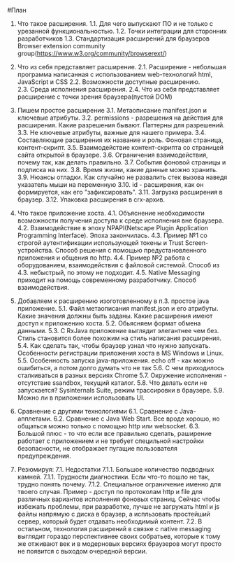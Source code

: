 #План 

1. Что такое расширения.
1.1. Для чего выпускают ПО и не только с урезанной функциональностью.
1.2. Точки интеграции для сторонних разработчиков
1.3. Стандартизация расширений для браузеров Browser extension community group(https://www.w3.org/community/browserext/) 

2. Что из себя представляет расширение.
2.1. Расширение - небольшая программа написанная с использованием web-технологий html, JavaScript и CSS
2.2. Возможности доступные расширению.  
2.3. Среда исполнения расширения.
2.4. Что из себя представляет расширение с точки зрения браузера(пустой DOM)  

3. Пишем простое расширение
3.1. Метаописание manifest.json и ключевые атрибуты.
3.2. permissions - разрешения на действия для расширения. Какие разрешения бывают. Паттерны для разрешений.
3.3. Не ключевые атрибуты, важные для нашего примера.
3.4. Составляющие расширения их название и роль. Фоновая страница, контент-скрипт.
3.5. Взаимодействие контент-скрипта со страницей сайта открытой в браузере.
3.6. Ограничения взаимодействия, почему так, как делать правильно.
3.7. События фоновой страницы и подписка на них.
3.8. Время жизни, какие данные можно хранить.
3.9. Нюансы отладки. Как случайно не развалить стек вызова наведя указатель мыши на переменную
3.10. id - расширения, как он формируется, как его "зафиксировать".
3.11. Загрузка расширения в браузер.
3.12. Упаковка расширения в crx-архив.

4.	Что такое приложение хоста.
4.1. Объяснение необходимости возможности получения доступа к среде исполнения вне браузера.
4.2. Взаимодействие в эпоху NPAPI(Netscape Plugin Application Programming Interface). Эпоха закончилась.
4.3. Пример №1 со строгой аутентификации использующей токены и Trust Screen-устройства. Способ решения с помощью предустановленного приложения и общения по http.
4.4. Пример №2 работа с оборудованием, взаимодействия с файловой системой. Способ из 4.3. небыстрый, по этому не подходит.
4.5. Native Messaging приходит на помощь современному разработчику. Способ взаимодействия.      

5. Добавляем к расширению изоготовленному в п.3. простое java приложение.
5.1. Файл метаописания manifest.json и его атрибуты. Какие значения должны быть заданы. Какие расширения имеют доступ к приложению хоста.
5.2. Обьясняем формат обмена данными.
5.3. С RxJava приложение выглядит элегантнее чем без. Стиль становится более похожим на стиль написания расширения.
5.4. Как сделать так, чтобы браузер узнал что нужно запускать. Особенности регистрации приложения хоста в MS Windows и Linux.
5.5. Особенность запуска java-приложения. echo off - как можно ошибиться, а потом долго думать что не так
5.6. С чем приходилось сталкиваться в разных версиях Chrome
5.7. Окружение исполнения - отсутствие ssandbox, текущий каталог.
5.8. Что делать если не запускается? Sysinternals Suite, режим трассировки в браузере.
5.9. Можно ли в приложении использовать UI.

6.	Сравнение с другими технологиями
6.1. Сравнение с Java-апплетами.
6.2. Сравнение с Java Web Start. Все вроде хорошо, но общаться можно только с помощью http или websocket. 6.3. Большой плюс - то что если все правильно сделать, раширение работает с приложением и не требует специльной настройки безопасности, не отображает пугащие пользователя предупреждения. 

7. Резюмируя:
7.1. Недостатки
7.1.1. Большое количество подводных камней.
7.1.1. Трудности диагностики. Если что-то пошло не так, трудно понять почему.
7.1.2. Специальное ограничение именно для твоего случая. Пример - доступ по протоколам http и file для различных вариантов исполнения фоновых страниц. Сейчас чтобы избежать проблемы, при разработке, лучше не загружать html и js файлы напрямую с диска в браузер, а испльзовать простейший сервер, который будет отдавать необходимый контент. 
7.2. В остальном, технология расширений в связке с native messaging выглядит гораздо перспективнее своих собратьев, которые к тому же отживают век и в модерновых версиях браузеров могут просто не появится с выходом очередной версии. 